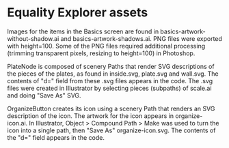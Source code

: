 Equality Explorer assets
================

Images for the items in the Basics screen are found in basics-artwork-without-shadow.ai and
basics-artwork-shadows.ai. PNG files were exported with height=100. Some of the PNG files required
additional processing (trimming transparent pixels, resizing to height=100) in Photoshop.

PlateNode is composed of scenery Paths that render SVG descriptions of the pieces of the plates, as found
in inside.svg, plate.svg and wall.svg. The contents of "d=" field from these .svg files appears in the code.
The .svg files were created in Illustrator by selecting pieces (subpaths) of scale.ai and doing "Save As" SVG.

OrganizeButton creates its icon using a scenery Path that renders an SVG description of the icon. The artwork
for the icon appears in organize-icon.ai. In Illustrator, Object > Compound Path > Make was used to turn the icon
into a single path, then "Save As" organize-icon.svg. The contents of the "d=" field appears in the code.
